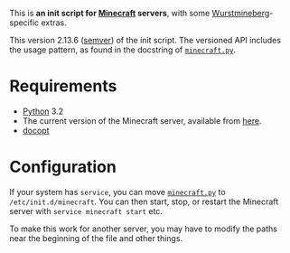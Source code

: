 This is **an init script for [Minecraft][] servers**, with some [Wurstmineberg][]-specific extras.

This version 2.13.6 ([semver](http://semver.org/)) of the init script. The versioned API includes the usage pattern, as found in the docstring of [`minecraft.py`](minecraft.py).

Requirements
============

* [Python][] 3.2
* The current version of the Minecraft server, available from [here](MinecraftDownload).
* [docopt][Docopt]

Configuration
=============

If your system has `service`, you can move [`minecraft.py`](minecraft.py) to `/etc/init.d/minecraft`. You can then start, stop, or restart the Minecraft server with `service minecraft start` etc.

To make this work for another server, you may have to modify the paths near the beginning of the file and other things.

[Docopt]: http://github.com/gocopt/docopt (Github: docopt: docopt)
[Minecraft]: http://minecraft.net/ (Minecraft)
[MinecraftDownload]: https://minecraft.net/download (Minecraft: Download)
[Python]: http://python.org/ (Python)
[Wurstmineberg]: http://wurstmineberg.de/ (Wurstmineberg)
